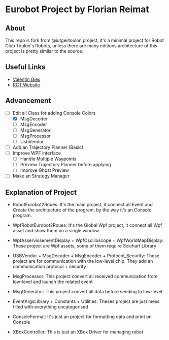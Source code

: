 # Eurobot Project by Florian Reimat
## About 
This repo is fork from @iutgeiitoulon project, it's a minimal project for Robot Club Toulon's Robots, unless there are many editions architecture
of this project is  pretty similar to the source.

## Useful Links  
- [Valentin Gies](https://www.vgies.com/)
- [RCT Website](https://rct.univ-tln.fr/)


## Advancement
- [ ] Edit all Class for adding Console Colors
	- [x] MsgDecoder
	- [ ] MsgEncoder
	- [ ] MsgGenerator
	- [ ] MsgProcessor
	- [ ] UsbVendor
- [ ] Add an Trajectory Planner (Basic)
- [ ] Improve WPF interface 
	- [ ] Handle Multiple Waypoints 
	- [ ] Preview Trajectory Planner before applying
	- [ ] Improve Ghost Preview
- [ ] Make an Strategy Manager

## Explanation of Project
- RobotEurobot2Roues:
	It's the main project, it connect all Event and Create the architecture of the program, by the way it's an Console program.

- WpfRobotEurobot2Roues:
	It's the Global Wpf project, it connect all Wpf asset and show them on a single window.

- WpfAsservissementDisplay + WpfOscilloscope + WpfWorldMapDisplay:
	These project are Wpf assets, some of them require Scichart Library 

- USBVendor + MsgDecoder + MsgEncoder + Protocol_Security:
	These project are for communication with the low-level chip. They add an communication protocol + security

- MsgProcessor:
	This project convert all received communication from low-level and launch the related event

- MsgGenerator:
	This project convert all data before sending to low-level

- EventArgsLibrary + Constants + Utilities:
	Theses project are just mess filled with everything uncategorised

- ConsoleFormat:
	It's just an project for formatting data and print on Console

- XBoxController:
	This is just an XBox Driver for managing robot
